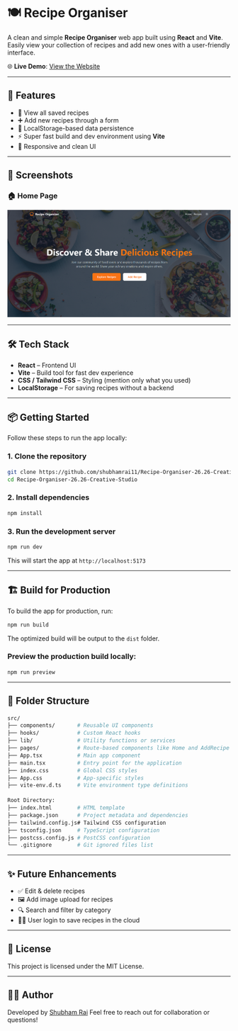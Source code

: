 # 🍽️ Recipe Organiser

A clean and simple **Recipe Organiser** web app built using **React** and **Vite**. Easily view your collection of recipes and add new ones with a user-friendly interface.

🌐 **Live Demo**: [View the Website](https://shubhamrai11.github.io/Recipe-Organiser-26.26-Creative-Studio/)

---

## 🚀 Features

* 🧾 View all saved recipes
* ➕ Add new recipes through a form
* 💾 LocalStorage-based data persistence
* ⚡ Super fast build and dev environment using **Vite**
* 🎨 Responsive and clean UI

---

## 📸 Screenshots

### 🏠 Home Page

![Home Page Screenshot](/website.png)

---

## 🛠️ Tech Stack

* **React** – Frontend UI
* **Vite** – Build tool for fast dev experience
* **CSS / Tailwind CSS** – Styling (mention only what you used)
* **LocalStorage** – For saving recipes without a backend

---

## 📦 Getting Started

Follow these steps to run the app locally:

### 1. Clone the repository

```bash
git clone https://github.com/shubhamrai11/Recipe-Organiser-26.26-Creative-Studio.git
cd Recipe-Organiser-26.26-Creative-Studio
```

### 2. Install dependencies

```bash
npm install
```

### 3. Run the development server

```bash
npm run dev
```

This will start the app at `http://localhost:5173`

---

## 🏗️ Build for Production

To build the app for production, run:

```bash
npm run build
```

The optimized build will be output to the `dist` folder.

### Preview the production build locally:

```bash
npm run preview
```

---

## 📁 Folder Structure

```bash
src/
├── components/       # Reusable UI components
├── hooks/            # Custom React hooks
├── lib/              # Utility functions or services
├── pages/            # Route-based components like Home and AddRecipe
├── App.tsx           # Main app component
├── main.tsx          # Entry point for the application
├── index.css         # Global CSS styles
├── App.css           # App-specific styles
├── vite-env.d.ts     # Vite environment type definitions

Root Directory:
├── index.html        # HTML template
├── package.json      # Project metadata and dependencies
├── tailwind.config.js# Tailwind CSS configuration
├── tsconfig.json     # TypeScript configuration
├── postcss.config.js # PostCSS configuration
└── .gitignore        # Git ignored files list
```

---

## ✨ Future Enhancements

* ✅ Edit & delete recipes
* 🖼️ Add image upload for recipes
* 🔍 Search and filter by category
* 🧑‍🍳 User login to save recipes in the cloud

---

## 📄 License

This project is licensed under the MIT License.

---

## 👨‍💻 Author

Developed by [Shubham Rai](https://github.com/shubhamrai11)
Feel free to reach out for collaboration or questions!

